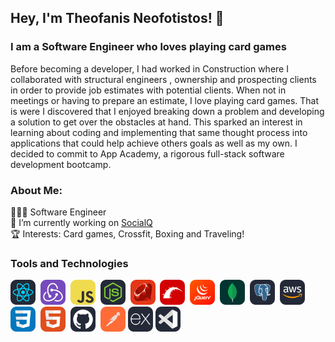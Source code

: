 ## Hey, I'm Theofanis Neofotistos! :wave:

### I am a Software Engineer who loves playing card games 

Before becoming a developer, I had worked in Construction where I collaborated with structural engineers , ownership and prospecting clients in order to provide job estimates with potential clients. When not in meetings or having to prepare an estimate, I love playing card games. That is were I discovered that I enjoyed breaking down a problem and developing a solution to get over the obstacles at hand. This sparked an interest in learning about coding and implementing that same thought process into applications that could help achieve others goals as well as my own. I decided to commit to App Academy, a rigorous full-stack software development bootcamp.

### About Me:

 👨🏻‍💻 Software Engineer </br>
 🚀 I’m currently working on <a href="https://socialq.onrender.com/">SocialQ</a></br>
 🏆 Interests: Card games, Crossfit, Boxing and Traveling!

### Tools and Technologies 

<div>
  <img src="https://github.com/tandpfun/skill-icons/raw/main/icons/React-Dark.svg" title="React" alt="React" width="40" height="40"/>&nbsp;
  <img src="https://github.com/tandpfun/skill-icons/raw/main/icons/Redux.svg" title="Redux" alt="Redux " width="40" height="40"/>&nbsp;
  <img src="https://github.com/tandpfun/skill-icons/raw/main/icons/JavaScript.svg" title="JavaScript" alt="JavaScript" width="40" height="40"/>&nbsp;
  <img src="https://github.com/tandpfun/skill-icons/raw/main/icons/NodeJS-Dark.svg" title="NodeJS" alt="NodeJS" width="40" height="40"/>&nbsp;
  <img src="https://github.com/tandpfun/skill-icons/raw/main/icons/Ruby.svg" title="ruby" **alt="ruby" width="40" height="40"/>&nbsp;
  <img src="https://github.com/tandpfun/skill-icons/raw/main/icons/Rails.svg" title="rails" **alt="rails" width="40" height="40"/>&nbsp;
  <img src="https://github.com/tandpfun/skill-icons/raw/main/icons/JQuery.svg" title="jQuery" **alt="jQuery" width="40" height="40"/>&nbsp;
  <img src="https://github.com/tandpfun/skill-icons/raw/main/icons/MongoDB.svg" title="mongodb" **alt="mongodb" width="40" height="40"/>&nbsp;
  <img src="https://github.com/tandpfun/skill-icons/raw/main/icons/PostgreSQL-Dark.svg" title="postgres" **alt="postgres" width="40" height="40"/>&nbsp;
  <img src="https://github.com/tandpfun/skill-icons/blob/main/icons/AWS-Dark.svg" title="AWS" alt="AWS" width="40" height="40"/>&nbsp;
  <img src="https://github.com/tandpfun/skill-icons/raw/main/icons/CSS.svg"  title="CSS3" alt="CSS" width="40" height="40"/>&nbsp;
  <img src="https://github.com/tandpfun/skill-icons/raw/main/icons/HTML.svg" title="HTML5" alt="HTML" width="40" height="40"/>&nbsp;
  <img src="https://github.com/tandpfun/skill-icons/raw/main/icons/Github-Dark.svg" title="GitHub" **alt="GitHub" width="40" height="40"/>&nbsp;
  <img src="https://github.com/tandpfun/skill-icons/raw/main/icons/Postman.svg" title="postman" **alt="postman" width="40" height="40"/>
  <img src="https://github.com/tandpfun/skill-icons/raw/main/icons/ExpressJS-Dark.svg" title="express" **alt="express" width="40" height="40"/>
  <img src="https://github.com/tandpfun/skill-icons/raw/main/icons/VSCode-Dark.svg" title="vscode" **alt="vscode" width="40" height="40"/>
</div>



<!--
**TheofanisNeofotistos/TheofanisNeofotistos** is a ✨ _special_ ✨ repository because its `README.md` (this file) appears on your GitHub profile.

Here are some ideas to get you started:

- 🔭 I’m currently working on ...
- 🌱 I’m currently learning ...
- 👯 I’m looking to collaborate on ...
- 🤔 I’m looking for help with ...
- 💬 Ask me about ...
- 📫 How to reach me: ...
- 😄 Pronouns: ...
- ⚡ Fun fact: ...
-->
